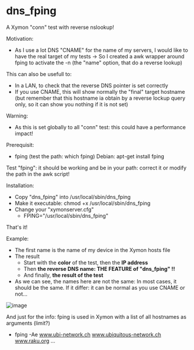# dns_fping
A Xymon "conn" test with reverse nslookup!

Motivation: 
- As I use a lot DNS "CNAME" for the name of my servers, I would like to have the real target of my tests
-> So I created a awk wrapper around fping to activate the -n (the "name" option, that do a reverse lookup)

This can also be usefull to:
- In a LAN, to check that the reverse DNS pointer is set correctly
- If you use CNAME, this will show normally the "final" target hostname (but remember that this hostname ia obtain by a reverse lockup query only, so it can show you nothing if it is not set) 

Warning: 
- As this is set globally to all "conn" test: this could have a performance impact! 

Prerequisit:
- fping (test the path: which fping)
Debian: apt-get install fping

Test "fping": it should be working and be in your path: correct it or modify the path in the awk script!

Installation: 
- Copy "dns_fping" into /usr/local/sbin/dns_fping
- Make it executable: chmod +x /usr/local/sbin/dns_fping
- Change your "xymonserver.cfg"
  - FPING="/usr/local/sbin/dns_fping"          

That's it!

Example:
- The first name is the name of my device in the Xymon hosts file 
- The result 
  - Start with the **color** of the test, then the **IP address** 
  - Then **the reverse DNS name: THE FEATURE of "dns_fping" !!**
  - And finally, **the result of the test**
- As we can see, the names here are not the same: In most cases, it should be the same. If it differ: it can be normal as you use CNAME or not... 

![image](https://user-images.githubusercontent.com/8841264/169885468-89c66d9f-21b9-4be8-b0bb-e758f8210778.png)

And just for the info: 
fping is used in Xymon with a list of all hostnames as arguments (limit?)
- fping -Ae www.ubi-network.ch www.ubiquitous-network.ch www.raku.org ...
